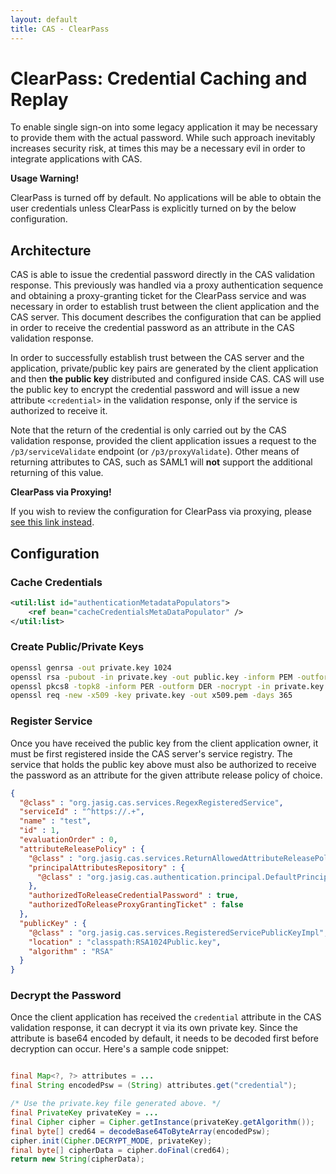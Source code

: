 ```yaml
---
layout: default
title: CAS - ClearPass
---
```


# ClearPass: Credential Caching and Replay
To enable single sign-on into some legacy application it may be necessary to provide them with the actual password.
While such approach inevitably increases security risk, at times this may be a necessary evil in order to integrate
applications with CAS.

<div class="alert alert-warning"><strong>Usage Warning!</strong><p>ClearPass is turned off by default.
No applications will be able to obtain the user credentials unless ClearPass is explicitly turned on by the
below configuration.</p></div>

## Architecture
CAS is able to issue the credential password directly in the CAS validation response. This previously was handled
via a proxy authentication sequence and obtaining a proxy-granting ticket for the ClearPass service and was necessary
in order to establish trust between the client application and the CAS server. This document describes the configuration that can be applied in order to receive the credential password as an attribute in the CAS validation response.

In order to successfully establish trust between the
CAS server and the application, private/public key pairs are generated by the client application and then
**the public key** distributed and configured inside CAS. CAS will use the public key to encrypt the credential
password and will issue a new attribute `<credential>` in the validation response, only if the service is authorized to receive it.

Note that the return of the credential is only carried out by the CAS validation response, provided the client
application issues a request to the `/p3/serviceValidate` endpoint  (or `/p3/proxyValidate`). Other means of
returning attributes to CAS, such as SAML1 will **not** support the additional returning of this value.

<div class="alert alert-info"><strong>ClearPass via Proxying!</strong><p>If you wish to review the configuration
for ClearPass via proxying, please <a href="ClearPass-Proxy-Authentication.html">see this link instead</a>.</p></div>

## Configuration

### Cache Credentials

```xml
<util:list id="authenticationMetadataPopulators">
    <ref bean="cacheCredentialsMetaDataPopulator" />
</util:list>
```

### Create Public/Private Keys

```bash
openssl genrsa -out private.key 1024
openssl rsa -pubout -in private.key -out public.key -inform PEM -outform DER
openssl pkcs8 -topk8 -inform PER -outform DER -nocrypt -in private.key -out private.p8
openssl req -new -x509 -key private.key -out x509.pem -days 365
```

### Register Service
Once you have received the public key from the client application owner, it must be first
registered inside the CAS server's service registry. The service that holds the public key above must also
be authorized to receive the password
as an attribute for the given attribute release policy of choice.

```json
{
  "@class" : "org.jasig.cas.services.RegexRegisteredService",
  "serviceId" : "^https://.+",
  "name" : "test",
  "id" : 1,
  "evaluationOrder" : 0,
  "attributeReleasePolicy" : {
    "@class" : "org.jasig.cas.services.ReturnAllowedAttributeReleasePolicy",
    "principalAttributesRepository" : {
      "@class" : "org.jasig.cas.authentication.principal.DefaultPrincipalAttributesRepository"
    },
    "authorizedToReleaseCredentialPassword" : true,
    "authorizedToReleaseProxyGrantingTicket" : false
  },
  "publicKey" : {
    "@class" : "org.jasig.cas.services.RegisteredServicePublicKeyImpl",
    "location" : "classpath:RSA1024Public.key",
    "algorithm" : "RSA"
  }
}
```

### Decrypt the Password
Once the client application has received the `credential` attribute in the CAS validation response, it can decrypt
it via its own private key. Since the attribute is base64 encoded by default, it needs to be decoded first before
decryption can occur. Here's a sample code snippet:

```java

final Map<?, ?> attributes = ...
final String encodedPsw = (String) attributes.get("credential");

/* Use the private.key file generated above. */
final PrivateKey privateKey = ...
final Cipher cipher = Cipher.getInstance(privateKey.getAlgorithm());
final byte[] cred64 = decodeBase64ToByteArray(encodedPsw);
cipher.init(Cipher.DECRYPT_MODE, privateKey);
final byte[] cipherData = cipher.doFinal(cred64);
return new String(cipherData);
```
